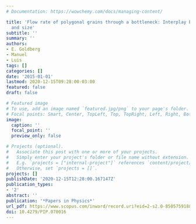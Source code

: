 ```yaml
---
# Documentation: https://wowchemy.com/docs/managing-content/

title: 'Flow rate of polygonal grains through a bottleneck: Interplay between shape
  and size'
subtitle: ''
summary: ''
authors:
- E. Goldberg
- Manuel
- Luis
tags: []
categories: []
date: '2015-01-01'
lastmod: 2020-12-15T09:28:00-03:00
featured: false
draft: false

# Featured image
# To use, add an image named `featured.jpg/png` to your page's folder.
# Focal points: Smart, Center, TopLeft, Top, TopRight, Left, Right, BottomLeft, Bottom, BottomRight.
image:
  caption: ''
  focal_point: ''
  preview_only: false

# Projects (optional).
#   Associate this post with one or more of your projects.
#   Simply enter your project's folder or file name without extension.
#   E.g. `projects = ["internal-project"]` references `content/project/deep-learning/index.md`.
#   Otherwise, set `projects = []`.
projects: []
publishDate: '2020-12-15T12:28:00.167147Z'
publication_types:
- '2'
abstract: ''
publication: '*Papers in Physics*'
url_pdf: https://www.scopus.com/inward/record.uri?eid=2-s2.0-85057591888&doi=10.4279%2fPIP.070016&partnerID=40&md5=d6ddd0cac2a327a1493974474aea5ab6
doi: 10.4279/PIP.070016
---
```

